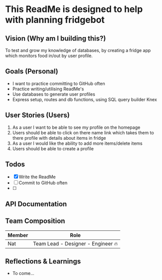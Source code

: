 # This ReadMe is designed to help with planning fridgebot

## Vision (Why am I building this?)

To test and grow my knowledge of databases, by creating a fridge app which monitors food in/out by user profile.

## Goals (Personal)
* I want to practice committing to GitHub often
* Practice writing/utilising ReadMe's
* Use databases to generate user profiles
* Express setup, routes and db functions, using SQL query builder Knex 

## User Stories (Users)
1. As a user I want to be able to see my profile on the homepage
2. Users should be able to click on there name link which takes them to there profile with details about items in fridge
3. As a user I would like the ability to add more items/delete items
4. Users should be able to create a profile

## Todos 
- [x] Write the ReadMe
- [ ] Commit to GitHub often
- [ ] 

## API Documentation

## Team Composition

Member | Role
------------ | -------------
Nat | Team Lead - Designer - Engineer :fire:

## Reflections & Learnings
- To come... 
